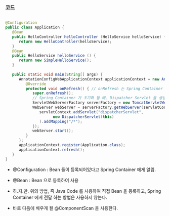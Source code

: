 
### 코드

```java

@Configuration  
public class Application {  
   @Bean  
   public HelloController helloController (HelloService helloService) {  
      return new HelloController(helloService);  
   }  
   @Bean  
   public HelloService helloService () {  
      return new SimpleHelloService();  
   }  
  
   public static void main(String[] args) {  
      AnnotationConfigWebApplicationContext applicationContext = new AnnotationConfigWebApplicationContext() {  
         @Override  
         protected void onRefresh() { // onRefresh 는 Spring Container 가 초기화 되는 도중에 진행되도록 하는 메소드다.  
            super.onRefresh();  
            // Spring Container 가 초기화 될 때, Dispatcher Servlet 을 생성하도록 하는 것.  
            ServletWebServerFactory serverFactory = new TomcatServletWebServerFactory();  
            WebServer webServer = serverFactory.getWebServer(servletContext -> {  
               servletContext.addServlet("dispatcherServlet",  
                     new DispatcherServlet(this)  
               ).addMapping("/*");  
            });  
            webServer.start();  
         }  
      };  
      applicationContext.register(Application.class);  
      applicationContext.refresh();  
   }  
}
```

- @Configuration : Bean 들이 등록되어있다고 Spring Container 에게 알림. 
- @Bean : Bean 으로 등록하여 사용

- 하.지.만. 위의 방법, 즉 Java Code 를 사용하여 직접 Bean 을 등록하고, Spring Container 에게 전달 하는 방법은 사용하지 않는다.
- 바로 다음에 배우게 될 @ComponentScan 을 사용한다.